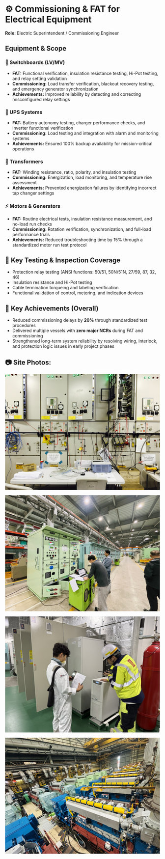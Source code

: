 # ⚙️ Commissioning & FAT for Electrical Equipment  

**Role:** Electric Superintendent / Commissioning Engineer  

## Equipment & Scope  

### 🔌 Switchboards (LV/MV)  
- **FAT:** Functional verification, insulation resistance testing, Hi-Pot testing, and relay setting validation  
- **Commissioning:** Load transfer verification, blackout recovery testing, and emergency generator synchronization  
- **Achievements:** Improved reliability by detecting and correcting misconfigured relay settings  

### 🔋 UPS Systems  
- **FAT:** Battery autonomy testing, charger performance checks, and inverter functional verification  
- **Commissioning:** Load testing and integration with alarm and monitoring systems  
- **Achievements:** Ensured 100% backup availability for mission-critical operations  

### 🔄 Transformers  
- **FAT:** Winding resistance, ratio, polarity, and insulation testing  
- **Commissioning:** Energization, load monitoring, and temperature rise assessment  
- **Achievements:** Prevented energization failures by identifying incorrect tap changer settings  

### ⚡ Motors & Generators  
- **FAT:** Routine electrical tests, insulation resistance measurement, and no-load run checks  
- **Commissioning:** Rotation verification, synchronization, and full-load performance trials  
- **Achievements:** Reduced troubleshooting time by 15% through a standardized motor run test protocol  


## 🔑 Key Testing & Inspection Coverage  
- Protection relay testing (ANSI functions: 50/51, 50N/51N, 27/59, 87, 32, 46)  
- Insulation resistance and Hi-Pot testing  
- Cable termination torqueing and labeling verification  
- Functional validation of control, metering, and indication devices  


## 📌 Key Achievements (Overall)  
- Reduced commissioning delays by **20%** through standardized test procedures  
- Delivered multiple vessels with **zero major NCRs** during FAT and commissioning  
- Strengthened long-term system reliability by resolving wiring, interlock, and protection logic issues in early project phases  

## 📷 Site Photos:  

<p align="center">
  <img src="https://github.com/kh-ryu1/kh-ryu1/blob/main/Commissioning_Switchboards/images/IMG_6061.JPG" alt="Switchboard" width="600">
</p>

<p align="center">
  <img src="https://github.com/kh-ryu1/kh-ryu1/blob/main/Commissioning_Switchboards/images/IMG_7148.HEIC_20250825_092723.606.jpg" alt="Switchboard" width="600">
</p>

<p align="center">
  <img src="https://github.com/kh-ryu1/kh-ryu1/blob/main/Commissioning_Switchboards/images/KakaoTalk_20250913_133630399.jpg" alt="UPS FAT" width="600">
</p>

<p align="center">
  <img src="https://github.com/kh-ryu1/kh-ryu1/blob/main/Commissioning_Switchboards/images/KakaoTalk_20231214_120117965_20.jpg" alt="Generator" width="600">
</p>

